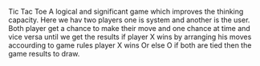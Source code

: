 Tic Tac Toe 
A logical and significant game which improves the thinking capacity.
Here we hav two players one is system and another is the user.
Both player get a chance to make their move and one chance at time and vice versa
until we get the results if player X wins by arranging his moves accourding to game rules
player X wins Or else O if both are tied then the game results to draw.
